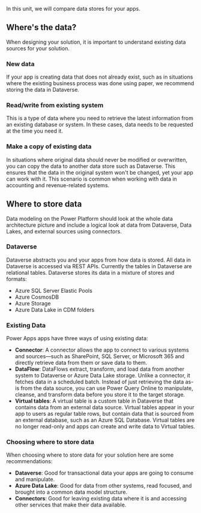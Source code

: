 In this unit, we will compare data stores for your apps.

## Where's the data?

When designing your solution, it is important to understand existing data sources for your solution.

### New data

If your app is creating data that does not already exist, such as in situations where the existing business process was done using paper, we recommend storing the data in Dataverse.

### Read/write from existing system

This is a type of data where you need to retrieve the latest information from an existing database or system. In these cases, data needs to be requested at the time you need it.

### Make a copy of existing data

In situations where original data should never be modified or overwritten, you can copy the data to another data store such as Dataverse. This ensures that the data in the original system won't be changed, yet your app can work with it. This scenario is common when working with data in accounting and revenue-related systems.

## Where to store data

Data modeling on the Power Platform should look at the whole data architecture picture and include a logical look at data from Dataverse, Data Lakes, and external sources using connectors.

### Dataverse

Dataverse abstracts you and your apps from how data is stored. All data in Dataverse is accessed via REST APIs. Currently the tables in Dataverse are relational tables. Dataverse stores its data in a mixture of stores and formats:

- Azure SQL Server Elastic Pools
- Azure CosmosDB
- Azure Storage
- Azure Data Lake in CDM folders

### Existing Data

Power Apps apps have three ways of using existing data:

- **Connector**: A connector allows the app to connect to various systems and sources—such as SharePoint, SQL Server, or Microsoft 365 and directly retrieve data from them or save data to them.
- **DataFlow**: DataFlows extract, transform, and load data from another system to Dataverse or Azure Data Lake storage. Unlike a connector, it fetches data in a scheduled batch. Instead of just retrieving the data as-is from the data source, you can use Power Query Online to manipulate, cleanse, and transform data before you store it to the target storage.
- **Virtual tables**: A virtual table is a custom table in Dataverse that contains data from an external data source. Virtual tables appear in your app to users as regular table rows, but contain data that is sourced from an external database, such as an Azure SQL Database. Virtual tables are no longer read-only and apps can create and write data to Virtual tables.

### Choosing where to store data

When choosing where to store data for your solution here are some recommendations:

- **Dataverse**: Good for transactional data your apps are going to consume and manipulate.
- **Azure Data Lake**: Good for data from other systems, read focused, and brought into a common data model structure.
- **Connectors**: Good for leaving existing data where it is and accessing other services that make their data available.
